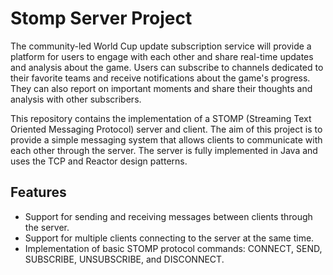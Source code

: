 # Stomp Server Project

The community-led World Cup update subscription service will provide a platform for users to engage with each other and share real-time updates and analysis about the game. Users can subscribe to channels dedicated to their favorite teams and receive notifications about the game's progress. They can also report on important moments and share their thoughts and analysis with other subscribers.

This repository contains the implementation of a STOMP (Streaming Text Oriented Messaging Protocol) server and client. The aim of this project is to provide a simple messaging system that allows clients to communicate with each other through the server.
The server is fully implemented in Java and uses the TCP and Reactor design patterns.

## Features
- Support for sending and receiving messages between clients through the server.
- Support for multiple clients connecting to the server at the same time.
- Implementation of basic STOMP protocol commands: CONNECT, SEND, SUBSCRIBE, UNSUBSCRIBE, and DISCONNECT.
